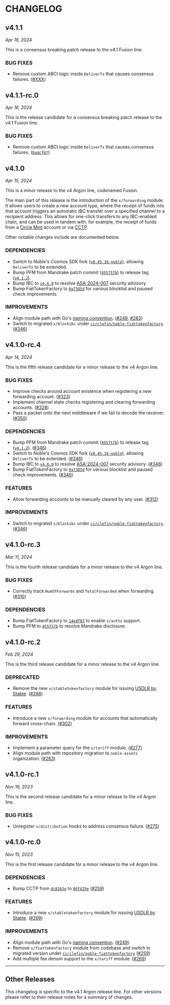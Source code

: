 # CHANGELOG

## v4.1.1

*Apr 16, 2024*

This is a consensus breaking patch release to the v4.1 Fusion line.

### BUG FIXES

- Remove custom ABCI logic inside `DeliverTx` that causes consensus failures. ([#XXX](https://github.com/noble-assets/noble/pull/XXX))

## v4.1.1-rc.0

*Apr 16, 2024*

This is the release candidate for a consensus breaking patch release to the v4.1 Fusion line.

### BUG FIXES

- Remove custom ABCI logic inside `DeliverTx` that causes consensus failures. ([`8a4cf67`](https://github.com/noble-assets/noble/commit/8a4cf6768b3be88209c3fcdced146a0dfaf729e1))

## v4.1.0

*Apr 15, 2024*

This is a minor release to the v4 Argon line, codenamed Fusion.

The main part of this release is the introduction of the `x/forwarding` module.
It allows users to create a new account type, where the receipt of funds into
that account triggers an automatic IBC transfer over a specified channel to a
recipient address. This allows for one-click transfers to any IBC-enabled chain,
and can be used in tandem with, for example, the receipt of funds from a
[Circle Mint][mint] account or via [CCTP].

Other notable changes include are documented below.

[cctp]: https://www.circle.com/en/cross-chain-transfer-protocol
[mint]: https://www.circle.com/en/circle-mint

### DEPENDENCIES

- Switch to Noble's Cosmos SDK fork ([`v0.45.16-noble`](https://github.com/noble-assets/cosmos-sdk/releases/tag/v0.45.16-noble)), allowing `DeliverTx` to be extended.
- Bump PFM from Mandrake patch commit ([`455757b`](https://github.com/cosmos/ibc-apps/commit/455757bb5771c29cf2f83b59e37f6513e07c92be)) to release tag ([`v4.1.2`](https://github.com/cosmos/ibc-apps/releases/tag/middleware%2Fpacket-forward-middleware%2Fv4.1.2)).
- Bump IBC to [`v4.6.0`](https://github.com/cosmos/ibc-go/releases/tag/v4.6.0) to resolve [ASA-2024-007](https://github.com/cosmos/ibc-go/security/advisories/GHSA-j496-crgh-34mx) security advisory.
- Bump FiatTokenFactory to [`0a7385d`](https://github.com/circlefin/noble-fiattokenfactory/commit/0a7385d9a37744ced1e4d61eae10de2b117f482b) for various blocklist and paused check improvements.

### IMPROVEMENTS

- Align module path with Go's [naming convention](https://go.dev/doc/modules/version-numbers#major-version). ([#249](https://github.com/noble-assets/noble/pull/249), [#283](https://github.com/noble-assets/noble/pull/283))
- Switch to migrated `x/blockibc` under [`circlefin/noble-fiattokenfactory`](https://github.com/circlefin/noble-fiattokenfactory). ([#346](https://github.com/noble-assets/noble/pull/346))

## v4.1.0-rc.4

*Apr 14, 2024*

This is the fifth release candidate for a minor release to the v4 Argon line.

### BUG FIXES

- Improve checks around account existence when registering a new forwarding account. ([#323](https://github.com/noble-assets/noble/pull/323))
- Implement channel state checks registering and clearing forwarding accounts. ([#328](https://github.com/noble-assets/noble/pull/328))
- Pass a packet onto the next middleware if we fail to decode the receiver. ([#350](https://github.com/noble-assets/noble/pull/350))

### DEPENDENCIES

- Bump PFM from Mandrake patch commit ([`455757b`](https://github.com/cosmos/ibc-apps/commit/455757bb5771c29cf2f83b59e37f6513e07c92be)) to release tag ([`v4.1.2`](https://github.com/cosmos/ibc-apps/releases/tag/middleware%2Fpacket-forward-middleware%2Fv4.1.2)). ([#346](https://github.com/noble-assets/noble/pull/346))
- Switch to Noble's Cosmos SDK fork ([`v0.45.16-noble`](https://github.com/noble-assets/cosmos-sdk/releases/tag/v0.45.16-noble)), allowing `DeliverTx` to be extended. ([#346](https://github.com/noble-assets/noble/pull/346))
- Bump IBC to [`v4.6.0`](https://github.com/cosmos/ibc-go/releases/tag/v4.6.0) to resolve [ASA-2024-007](https://github.com/cosmos/ibc-go/security/advisories/GHSA-j496-crgh-34mx) security advisory. ([#346](https://github.com/noble-assets/noble/pull/346))
- Bump FiatTokenFactory to [`0a7385d`](https://github.com/circlefin/noble-fiattokenfactory/commit/0a7385d9a37744ced1e4d61eae10de2b117f482b) for various blocklist and paused check improvements. ([#346](https://github.com/noble-assets/noble/pull/346))

### FEATURES

- Allow forwarding accounts to be manually cleared by any user. ([#312](https://github.com/noble-assets/noble/pull/312))

### IMPROVEMENTS

- Switch to migrated `x/blockibc` under [`circlefin/noble-fiattokenfactory`](https://github.com/circlefin/noble-fiattokenfactory). ([#346](https://github.com/noble-assets/noble/pull/346))

## v4.1.0-rc.3

*Mar 11, 2024*

This is the fourth release candidate for a minor release to the v4 Argon line.

### BUG FIXES

- Correctly track `NumOfForwards` and `TotalForwarded` when forwarding. ([#310](https://github.com/noble-assets/noble/pull/310))

### DEPENDENCIES

- Bump FiatTokenFactory to [`14edf83`](https://github.com/circlefin/noble-fiattokenfactory/commit/14edf83ee1c96055e2c17ea56ca9dd303d3c14f6) to enable `x/authz` support.
- Bump PFM to [`455757b`](https://github.com/cosmos/ibc-apps/commit/455757bb5771c29cf2f83b59e37f6513e07c92be) to resolve Mandrake disclosure.

## v4.1.0-rc.2

*Feb 29, 2024*

This is the third release candidate for a minor release to the v4 Argon line.

### DEPRECATED

- Remove the new `x/stabletokenfactory` module for issuing [USDLR by Stable](https://withstable.com). ([#288](https://github.com/noble-assets/noble/pull/288))

### FEATURES

- Introduce a new `x/forwarding` module for accounts that automatically forward cross-chain. ([#302](https://github.com/noble-assets/noble/pull/302))

### IMPROVEMENTS

- Implement a parameter query for the `x/tariff` module. ([#277](https://github.com/noble-assets/noble/pull/277))
- Align module path with repository migration to `noble-assets` organization. ([#283](https://github.com/noble-assets/noble/pull/283))

## v4.1.0-rc.1

*Nov 16, 2023*

This is the second release candidate for a minor release to the v4 Argon line.

### BUG FIXES

- Unregister `x/distribution` hooks to address consensus failure. ([#275](https://github.com/noble-assets/noble/pull/275))

## v4.1.0-rc.0

*Nov 15, 2023*

This is the first release candidate for a minor release to the v4 Argon line.

### DEPENDENCIES

- Bump CCTP from [`dc81b3e`](https://github.com/circlefin/noble-cctp/commit/dc81b3e0d566d195c869a213519fcecd38b020a5) to [`86f425e`](https://github.com/circlefin/noble-cctp/commit/86f425e6fac94ff57865dd11b42c95de303e0d96) ([#259](https://github.com/noble-assets/noble/pull/259))

### FEATURES

- Introduce a new `x/stabletokenfactory` module for issuing [USDLR by Stable](https://withstable.com). ([#269](https://github.com/noble-assets/noble/pull/269))

### IMPROVEMENTS

- Align module path with Go's [naming convention](https://go.dev/doc/modules/version-numbers#major-version). ([#249](https://github.com/noble-assets/noble/pull/249))
- Remove `x/fiattokenfactory` module from codebase and switch to migrated version under [`circlefin/noble-fiattokenfactory`](https://github.com/circlefin/noble-fiattokenfactory) ([#259](https://github.com/noble-assets/noble/pull/259))
- Add multiple fee denom support to the `x/tariff` module. ([#269](https://github.com/noble-assets/noble/pull/269))

---

## Other Releases

This changelog is specific to the v4.1 Argon release line. For other versions please refer to their release notes for a summary of changes.

